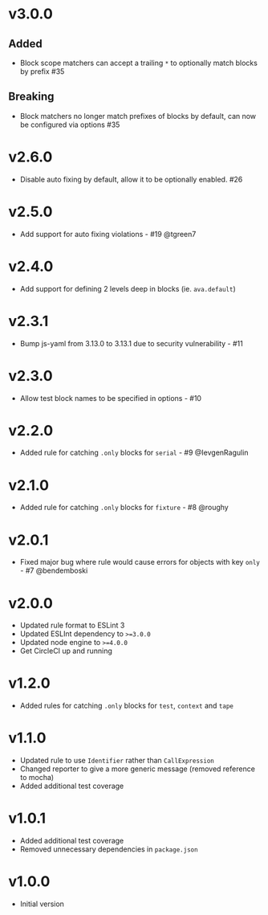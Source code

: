 # v3.0.0

## Added

 * Block scope matchers can accept a trailing `*` to optionally match blocks by prefix #35

## Breaking

 * Block matchers no longer match prefixes of blocks by default, can now be configured via options #35

# v2.6.0

 * Disable auto fixing by default, allow it to be optionally enabled. #26

# v2.5.0

 * Add support for auto fixing violations - #19 @tgreen7

# v2.4.0

 * Add support for defining 2 levels deep in blocks (ie. `ava.default`)

# v2.3.1

 * Bump js-yaml from 3.13.0 to 3.13.1 due to security vulnerability - #11

# v2.3.0

 * Allow test block names to be specified in options - #10

# v2.2.0

 * Added rule for catching `.only` blocks for `serial` - #9 @IevgenRagulin

# v2.1.0

 * Added rule for catching `.only` blocks for `fixture` - #8 @roughy

# v2.0.1

 * Fixed major bug where rule would cause errors for objects with key `only` - #7 @bendemboski

# v2.0.0

 * Updated rule format to ESLint 3
 * Updated ESLInt dependency to `>=3.0.0`
 * Updated node engine to `>=4.0.0`
 * Get CircleCI up and running

# v1.2.0

 * Added rules for catching `.only` blocks for `test`, `context` and `tape`

# v1.1.0

 * Updated rule to use `Identifier` rather than `CallExpression`
 * Changed reporter to give a more generic message (removed reference to mocha)
 * Added additional test coverage

# v1.0.1

 * Added additional test coverage
 * Removed unnecessary dependencies in `package.json`

# v1.0.0

 * Initial version
